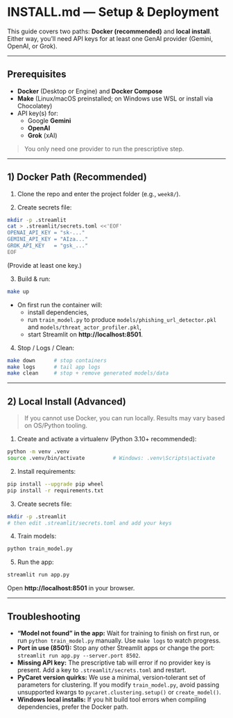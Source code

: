 # INSTALL.md — Setup & Deployment

This guide covers two paths: **Docker (recommended)** and **local install**. Either way, you’ll need API keys for at least one GenAI provider (Gemini, OpenAI, or Grok).

---

## Prerequisites

- **Docker** (Desktop or Engine) and **Docker Compose**
- **Make** (Linux/macOS preinstalled; on Windows use WSL or install via Chocolatey)
- API key(s) for:
  - Google **Gemini**
  - **OpenAI**
  - **Grok** (xAI)

> You only need one provider to run the prescriptive step.

---

## 1) Docker Path (Recommended)

1) Clone the repo and enter the project folder (e.g., `week8/`).

2) Create secrets file:
```bash
mkdir -p .streamlit
cat > .streamlit/secrets.toml <<'EOF'
OPENAI_API_KEY = "sk-..."
GEMINI_API_KEY = "AIza..."
GROK_API_KEY   = "gsk_..."
EOF
```
(Provide at least one key.)

3) Build & run:
```bash
make up
```

- On first run the container will:
  - install dependencies,
  - run `train_model.py` to produce `models/phishing_url_detector.pkl` and `models/threat_actor_profiler.pkl`,
  - start Streamlit on **http://localhost:8501**.

4) Stop / Logs / Clean:
```bash
make down      # stop containers
make logs      # tail app logs
make clean     # stop + remove generated models/data
```

---

## 2) Local Install (Advanced)

> If you cannot use Docker, you can run locally. Results may vary based on OS/Python tooling.

1) Create and activate a virtualenv (Python 3.10+ recommended):
```bash
python -m venv .venv
source .venv/bin/activate         # Windows: .venv\Scripts\activate
```

2) Install requirements:
```bash
pip install --upgrade pip wheel
pip install -r requirements.txt
```

3) Create secrets file:
```bash
mkdir -p .streamlit
# then edit .streamlit/secrets.toml and add your keys
```

4) Train models:
```bash
python train_model.py
```

5) Run the app:
```bash
streamlit run app.py
```
Open **http://localhost:8501** in your browser.

---

## Troubleshooting

- **“Model not found” in the app:** Wait for training to finish on first run, or run `python train_model.py` manually. Use `make logs` to watch progress.
- **Port in use (8501):** Stop any other Streamlit apps or change the port: `streamlit run app.py --server.port 8502`.
- **Missing API key:** The prescriptive tab will error if no provider key is present. Add a key to `.streamlit/secrets.toml` and restart.
- **PyCaret version quirks:** We use a minimal, version‑tolerant set of parameters for clustering. If you modify `train_model.py`, avoid passing unsupported kwargs to `pycaret.clustering.setup()` or `create_model()`.
- **Windows local installs:** If you hit build tool errors when compiling dependencies, prefer the Docker path.
